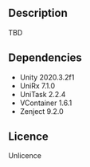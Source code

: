 ## Description

TBD

## Dependencies

* Unity 2020.3.2f1
* UniRx 7.1.0
* UniTask 2.2.4
* VContainer 1.6.1
* Zenject 9.2.0

## Licence

Unlicence
